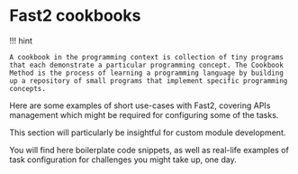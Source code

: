 # Fast2 cookbooks

!!! hint

    A cookbook in the programming context is collection of tiny programs that each demonstrate a particular programming concept. The Cookbook Method is the process of learning a programming language by building up a repository of small programs that implement specific programming concepts.

Here are some examples of short use-cases with Fast2, covering APIs management which might be required for configuring some of the tasks.

This section will particularly be insightful for custom module development.

You will find here boilerplate code snippets, as well as real-life examples of task configuration for challenges you might take up, one day.
